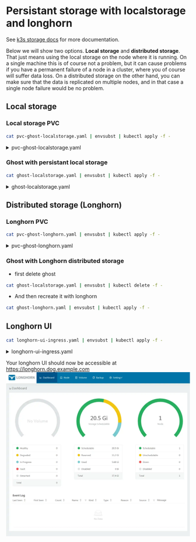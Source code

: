 # Persistant storage with localstorage and longhorn

See [k3s storage docs](https://rancher.com/docs/k3s/latest/en/storage/) for more documentation.

Below we will show two options. **Local storage** and **distributed storage**. That just means using the local storage on the node where it is running. On a single machine this is of course not a problem, but it can cause problems if you have a permanent failure of a node in a cluster, where you of course will suffer data loss. On a distributed storage on the other hand, you can make sure that the data is replicated on multiple nodes, and in that case a single node failure would be no problem.

## Local storage

### Local storage PVC

```bash
cat pvc-ghost-localstorage.yaml | envsubst | kubectl apply -f -
```

<details>
<summary>pvc-ghost-localstorage.yaml</summary>
```
--8<-- "./manifests/pvc-ghost-localstorage.yaml"
```
</details>

### Ghost with persistant local storage

```bash
cat ghost-localstorage.yaml | envsubst | kubectl apply -f -
```

<details>
<summary>ghost-localstorage.yaml</summary>
```
--8<-- "./manifests/ghost-localstorage.yaml"
```
</details>

## Distributed storage (Longhorn)

### Longhorn PVC

```bash
cat pvc-ghost-longhorn.yaml | envsubst | kubectl apply -f -
```

<details>
<summary>pvc-ghost-longhorn.yaml</summary>
```
--8<-- "./manifests/pvc-ghost-longhorn.yaml"
```
</details>

### Ghost with Longhorn distributed storage

- first delete ghost

```bash
cat ghost-localstorage.yaml | envsubst | kubectl delete -f -
```

- And then recreate it with longhorn

```bash
cat ghost-longhorn.yaml | envsubst | kubectl apply -f -
```

## Longhorn UI

```bash
cat longhorn-ui-ingress.yaml | envsubst | kubectl apply -f -
```

<details>
<summary>longhorn-ui-ingress.yaml</summary>
```
--8<-- "./manifests/longhorn-ui-ingress.yaml"
```
</details>

Your longhorn UI should now be accessible at <a href="https://longhorn.dog.example.com" target="_blank">https://longhorn.dog.example.com</a>
![Longhorn UI](./img/longhorn-ui.webp)
